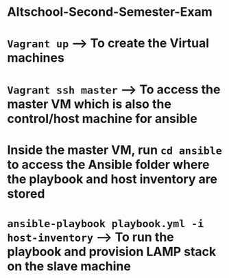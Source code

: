 # Altschool-Second-Semester-Exam

# `Vagrant up` --> To create the Virtual machines
# `Vagrant ssh master` --> To access the master VM which is also the control/host machine for ansible
# Inside the master VM, run `cd ansible` to access the Ansible folder where the playbook and host inventory are stored
# `ansible-playbook playbook.yml -i host-inventory` --> To run the playbook and provision LAMP stack on the slave machine
